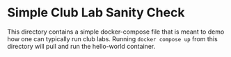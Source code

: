 # Simple Club Lab Sanity Check

This directory contains a simple docker-compose file that is meant to demo how one can typically run club labs. Running `docker compose up` from this directory will pull and run the hello-world container.
